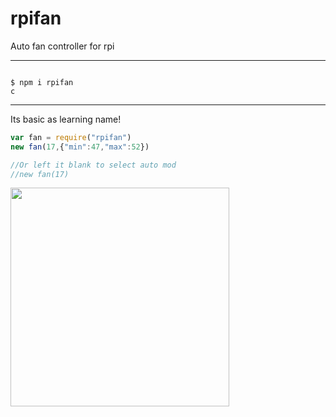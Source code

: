# rpifan
Auto fan controller for rpi

_____________________________
```shell

$ npm i rpifan
c
```
_____________________________


Its basic as learning name!

```js
var fan = require("rpifan")
new fan(17,{"min":47,"max":52})

//Or left it blank to select auto mod
//new fan(17)
```

<img src="https://image.ibb.co/ijT4GV/fan.png" height="350">
